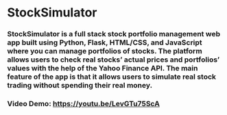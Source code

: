 # StockSimulator

### StockSimulator is a full stack stock portfolio management web app built using Python, Flask, HTML/CSS, and JavaScript where you can manage portfolios of stocks. The platform allows users to check real stocks’ actual prices and portfolios’ values with the help of the Yahoo Finance API. The main feature of the app is that it allows users to simulate real stock trading without spending their real money.

### Video Demo: https://youtu.be/LevGTu75ScA
